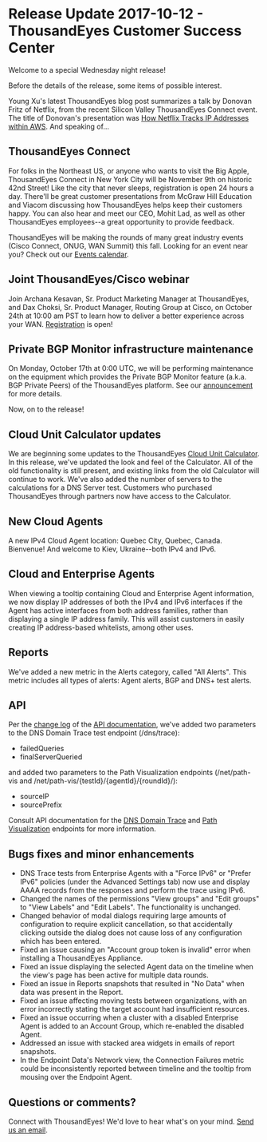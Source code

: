 # Release Update 2017-10-12 - ThousandEyes Customer Success Center

Welcome to a special Wednesday night release!

Before the details of the release, some items of possible interest.

Young Xu's latest ThousandEyes blog post summarizes a talk by Donovan Fritz of Netflix, from the recent Silicon Valley ThousandEyes Connect event. The title of Donovan's presentation was [How Netflix Tracks IP Addresses within AWS](https://blog.thousandeyes.com/how-netflix-tracks-ip-addresses-within-aws/). And speaking of...

## ThousandEyes Connect

For folks in the Northeast US, or anyone who wants to visit the Big Apple, ThousandEyes Connect in New York City will be November 9th on historic 42nd Street! Like the city that never sleeps, registration is open 24 hours a day. There'll be great customer presentations from McGraw Hill Education and Viacom discussing how ThousandEyes helps keep their customers happy. You can also hear and meet our CEO, Mohit Lad, as well as other ThousandEyes employees--a great opportunity to provide feedback.

ThousandEyes will be making the rounds of many great industry events \(Cisco Connect, ONUG, WAN Summit\) this fall. Looking for an event near you? Check out our [Events calendar](https://www.thousandeyes.com/events).

## Joint ThousandEyes/Cisco webinar

Join Archana Kesavan, Sr. Product Marketing Manager at ThousandEyes, and Dax Choksi, Sr. Product Manager, Routing Group at Cisco, on October 24th at 10:00 am PST to learn how to deliver a better experience across your WAN. [Registration](https://events-cisco.webex.com/mw3200/mywebex/default.do?nomenu=true&siteurl=events-cisco&service=6&rnd=0.16814004581502706&main_url=https%3A%2F%2Fevents-cisco.webex.com%2Fec3200%2Feventcenter%2Fevent%2FeventAction.do%3FtheAction%3Ddetail%26%26%26EMK%3D4832534b00000004c9a76d92ce5decd5bad02578884f21297c8aa23a8b7040af548e01c02f62cd2e%26siteurl%3Devents-cisco%26confViewID%3D71109141301604973%26encryptTicket%3DSDJTSwAAAATgqF4H6XM1HT-i-Fl2n5650qziZeuxC4J4Y-34saFDxw2%26) is open!

## Private BGP Monitor infrastructure maintenance

On Monday, October 17th at 0:00 UTC, we will be performing maintenance on the equipment which provides the Private BGP Monitor feature \(a.k.a. BGP Private Peers\) of the ThousandEyes platform. See our [announcement](https://success.thousandeyes.com/PublicArticlePage?articleIdParam=kA0440000009SDbCAM) for more details.

Now, on to the release!

## Cloud Unit Calculator updates

We are beginning some updates to the ThousandEyes [Cloud Unit Calculator](https://app.thousandeyes.com/calculator). In this release, we've updated the look and feel of the Calculator. All of the old functionality is still present, and existing links from the old Calculator will continue to work. We've also added the number of servers to the calculations for a DNS Server test. Customers who purchased ThousandEyes through partners now have access to the Calculator.

## New Cloud Agents

A new IPv4 Cloud Agent location: Quebec City, Quebec, Canada. Bienvenue! And welcome to Kiev, Ukraine--both IPv4 and IPv6.

## Cloud and Enterprise Agents

When viewing a tooltip containing Cloud and Enterprise Agent information, we now display IP addresses of both the IPv4 and IPv6 interfaces if the Agent has active interfaces from both address families, rather than displaying a single IP address family. This will assist customers in easily creating IP address-based whitelists, among other uses.

## Reports

We've added a new metric in the Alerts category, called "All Alerts". This metric includes all types of alerts: Agent alerts, BGP and DNS+ test alerts.

## API

Per the [change log](http://developer.thousandeyes.com/v6/#/changesummary) of the [API documentation](http://developer.thousandeyes.com/), we've added two parameters to the DNS Domain Trace test endpoint \(/dns/trace\):

* failedQueries
* finalServerQueried

and added two parameters to the Path Visualization endpoints \(/net/path-vis and /net/path-vis/{testId}/{agentId}/{roundId}/\):

* sourceIP
* sourcePrefix

Consult API documentation for the [DNS Domain Trace](http://developer.thousandeyes.com/v6/test_data/#/dns-trace) and [Path Visualization](http://developer.thousandeyes.com/v6/test_data/#/path-vis) endpoints for more information.

## Bugs fixes and minor enhancements

* DNS Trace tests from Enterprise Agents with a "Force IPv6" or "Prefer IPv6" policies \(under the Advanced Settings tab\) now use and display AAAA records from the responses and perform the trace using IPv6.
* Changed the names of the permissions "View groups" and "Edit groups" to "View Labels" and "Edit Labels". The functionality is unchanged.
* Changed behavior of modal dialogs requiring large amounts of configuration to require explicit cancellation, so that accidentally clicking outside the dialog does not cause loss of any configuration which has been entered.
* Fixed an issue causing an "Account group token is invalid" error when installing a ThousandEyes Appliance.
* Fixed an issue displaying the selected Agent data on the timeline when the view's page has been active for multiple data rounds.
* Fixed an issue in Reports snapshots that resulted in "No Data" when data was present in the Report.
* Fixed an issue affecting moving tests between organizations, with an error incorrectly stating the target account had insufficient resources.
* Fixed an issue occurring when a cluster with a disabled Enterprise Agent is added to an Account Group, which re-enabled the disabled Agent.
* Addressed an issue with stacked area widgets in emails of report snapshots.
* In the Endpoint Data's Network view, the Connection Failures metric could be inconsistently reported between timeline and the tooltip from mousing over the Endpoint Agent.

## Questions or comments?

Connect with ThousandEyes! We'd love to hear what's on your mind. [Send us an email](mailto:support@thousandeyes.com?subject=2017-10-11+Release+Update).

